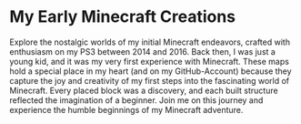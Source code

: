 # My Early Minecraft Creations

Explore the nostalgic worlds of my initial Minecraft endeavors, crafted with enthusiasm on my PS3 between 2014 and 2016. Back then, I was just a young kid, and it was my very first experience with Minecraft. These maps hold a special place in my heart (and on my GitHub-Account) because they capture the joy and creativity of my first steps into the fascinating world of Minecraft. Every placed block was a discovery, and each built structure reflected the imagination of a beginner. Join me on this journey and experience the humble beginnings of my Minecraft adventure.